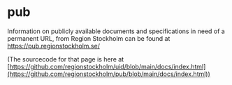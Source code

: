 # pub

Information on publicly available documents and specifications in need of a permanent URL, from Region Stockholm can be found at https://pub.regionstockholm.se/

(The sourcecode for that page is here at [https://github.com/regionstockholm/uid/blob/main/docs/index.html](https://github.com/regionstockholm/pub/blob/main/docs/index.html))
